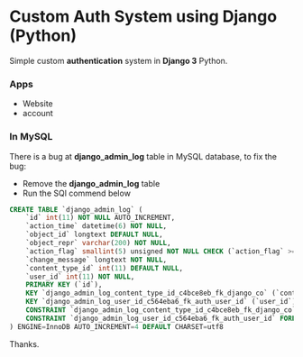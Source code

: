 # Custom Auth System using Django (Python)
Simple custom **authentication** system in **Django 3** Python.

### Apps
- Website
- account

### In MySQL
There is a bug at **django_admin_log** table in MySQL database, to fix the bug:
- Remove the **django_admin_log** table
- Run the SQl commend below
```sql
CREATE TABLE `django_admin_log` (
	`id` int(11) NOT NULL AUTO_INCREMENT,
	`action_time` datetime(6) NOT NULL,
	`object_id` longtext DEFAULT NULL,
	`object_repr` varchar(200) NOT NULL,
	`action_flag` smallint(5) unsigned NOT NULL CHECK (`action_flag` >= 0),
	`change_message` longtext NOT NULL,
	`content_type_id` int(11) DEFAULT NULL,
	`user_id` int(11) NOT NULL,
	PRIMARY KEY (`id`),
	KEY `django_admin_log_content_type_id_c4bce8eb_fk_django_co` (`content_type_id`),
	KEY `django_admin_log_user_id_c564eba6_fk_auth_user_id` (`user_id`),
	CONSTRAINT `django_admin_log_content_type_id_c4bce8eb_fk_django_co` FOREIGN KEY (`content_type_id`) REFERENCES `django_content_type` (`id`),
	CONSTRAINT `django_admin_log_user_id_c564eba6_fk_auth_user_id` FOREIGN KEY (`user_id`) REFERENCES `auth_user` (`id`)
) ENGINE=InnoDB AUTO_INCREMENT=4 DEFAULT CHARSET=utf8
```

Thanks.
